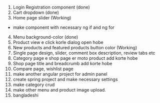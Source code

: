 1. Login Registration component (done)
2. Cart dropdown (done)
3. Home page slider (Working)
* make component with necessary ng if and ng for
4. Menu background-color (done)
5. Product view e click korle dialog open hobe
6. New products and featured products button color (Working)
7. Single page design, slider, comment box description, review tabs etc
8. Category page e shop page er moto product add korte hobe
9. Shop page title and breadcrumb add korte hobe
10. Compare page, wishlist page
11. make another angular project for admin panel
12. create spring project and make necessary settings
13. make category crud
14. make other menu and product image upload. 
15. bangladeshi

